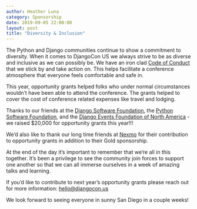 ```yaml
---
author: Heather Luna
category: Sponsorship
date: 2019-09-05 22:00:00
layout: post
title: "Diversity & Inclusion"
---
```


The Python and Django communities continue to show a commitment to diversity. When it comes to DjangoCon US we always strive to be as diverse and inclusive as we can possibly be. We have an iron clad [Code of Conduct](https://2019.djangocon.us/conduct/) that we stick by and take action on. This helps facilitate a conference atmosphere that everyone feels comfortable and safe in.

This year, opportunity grants helped folks who under normal circumstances wouldn’t have been able to attend the conference. The grants helped to cover the cost of conference related expenses like travel and lodging.

Thanks to our friends at the [Django Software Foundation](https://www.djangoproject.com/foundation/), the [Python Software Foundation](https://www.python.org/psf/), and the [Django Events Foundation of North America](https://www.defna.org/) - we raised $20,000 for opportunity grants this year!!!

We’d also like to thank our long time friends at [Nexmo](https://www.nexmo.com/voice) for their contribution to opportunity grants in addition to their Gold sponsorship.

At the end of the day it’s important to remember that we’re all in this together. It’s been a privilege to see the community join forces to support one another so that we can all immerse ourselves in a week of amazing talks and learning.

If you’d like to contribute to next year’s opportunity grants please reach out for more information: [hello@djangocon.us](mailto:hello@djangocon.us)

We look forward to seeing everyone in sunny San Diego in a couple weeks!
